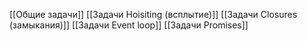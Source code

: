 [[Общие задачи]]
[[Задачи Hoisiting (всплытие)]]
[[Задачи Closures (замыкания)]]
[[Задачи Event loop]]
[[Задачи Promises]]
